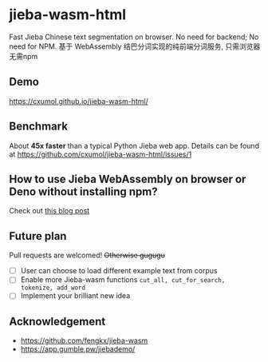 # jieba-wasm-html
Fast Jieba Chinese text segmentation on browser. No need for backend; No need for NPM.
基于 WebAssembly 结巴分词实现的纯前端分词服务, 只需浏览器无需npm

## Demo

https://cxumol.github.io/jieba-wasm-html/

## Benchmark

About **45x faster** than a typical Python Jieba web app. Details can be found at <https://github.com/cxumol/jieba-wasm-html/issues/1>

## How to use Jieba WebAssembly on browser or Deno without installing npm?

Check out [this blog post]()

## Future plan

Pull requests are welcomed! <s>Otherwise gugugu</s>

- [ ] User can choose to load different example text from corpus
- [ ] Enable more Jieba-wasm functions `cut_all, cut_for_search, tokenize, add_word`
- [ ] Implement your brilliant new idea

## Acknowledgement

- https://github.com/fengkx/jieba-wasm
- https://app.gumble.pw/jiebademo/